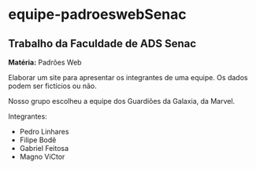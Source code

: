 # equipe-padroeswebSenac

## Trabalho da Faculdade de ADS Senac

**Matéria:** Padrões Web

Elaborar um site para apresentar os integrantes de uma equipe. Os dados podem ser fictícios ou não.

Nosso grupo escolheu a equipe dos Guardiões da Galaxia, da Marvel.

Integrantes:

- Pedro Linhares
- Filipe Bodê
- Gabriel Feitosa
- Magno ViCtor
